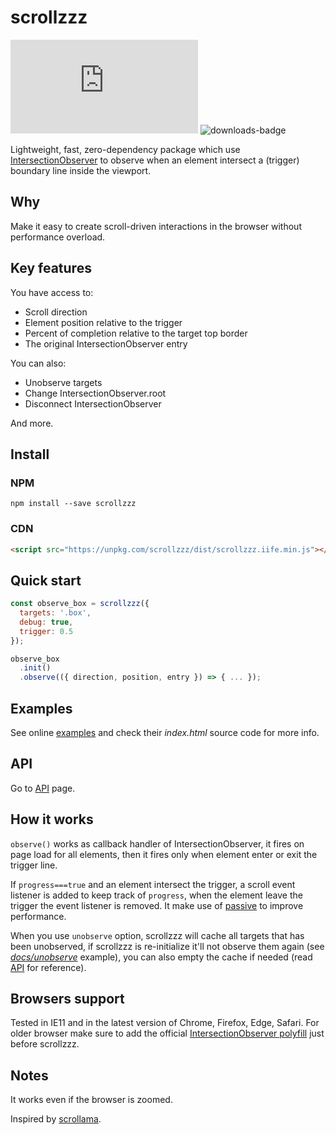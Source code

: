 # scrollzzz

![size-badge](https://img.shields.io/github/size/pldg/scrollzzz/dist/scrollzzz.esm.min.js)
![downloads-badge](https://img.shields.io/npm/dt/scrollzzz.svg)

Lightweight, fast, zero-dependency package which use [IntersectionObserver](https://developer.mozilla.org/en-US/docs/Web/API/Intersection_Observer_API) to observe when an element intersect a (trigger) boundary line inside the viewport.

## Why

Make it easy to create scroll-driven interactions in the browser without performance overload.

## Key features

You have access to:

- Scroll direction
- Element position relative to the trigger
- Percent of completion relative to the target top border
- The original IntersectionObserver entry

You can also:

- Unobserve targets
- Change IntersectionObserver.root
- Disconnect IntersectionObserver

And more.

## Install

### NPM

`npm install --save scrollzzz`

### CDN

```html
<script src="https://unpkg.com/scrollzzz/dist/scrollzzz.iife.min.js"></script>
```

## Quick start

```js
const observe_box = scrollzzz({
  targets: '.box',
  debug: true,
  trigger: 0.5
});

observe_box
  .init()
  .observe(({ direction, position, entry }) => { ... });
```

## Examples

See online [examples](https://pldg.github.io/scrollzzz/) and check their *index.html* source code for more info.

## API

Go to [API](api.md) page.

## How it works

`observe()` works as callback handler of IntersectionObserver, it fires on page load for all elements, then it fires only when element enter or exit the trigger line.

If `progress===true` and an element intersect the trigger, a scroll event listener is added to keep track of `progress`, when the element leave the trigger the event listener is removed. It make use of [passive](https://developer.mozilla.org/en-US/docs/Web/API/EventTarget/addEventListener#Improving_scrolling_performance_with_passive_listeners) to improve performance.

When you use `unobserve` option, scrollzzz will cache all targets that has been unobserved, if scrollzzz is re-initialize it'll not observe them again (see [*docs/unobserve*](docs/unobserve/index.html) example), you can also empty the cache if needed (read [API](api.md) for reference).

## Browsers support

Tested in IE11 and in the latest version of Chrome, Firefox, Edge, Safari. For older browser make sure to add the official [IntersectionObserver polyfill](https://github.com/w3c/IntersectionObserver/tree/master/polyfill) just before scrollzzz.

## Notes

It works even if the browser is zoomed.

Inspired by [scrollama](https://github.com/russellgoldenberg/scrollama/).
